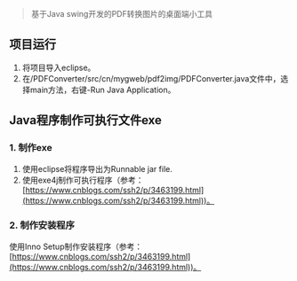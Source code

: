 > 基于Java swing开发的PDF转换图片的桌面端小工具

## 项目运行

1. 将项目导入eclipse。
2. 在/PDFConverter/src/cn/mygweb/pdf2img/PDFConverter.java文件中，选择main方法，右键-Run Java Application。

## Java程序制作可执行文件exe

### 1. 制作exe

1. 使用eclipse将程序导出为Runnable jar file.
2. 使用exe4j制作可执行程序（参考：[https://www.cnblogs.com/ssh2/p/3463199.html](https://www.cnblogs.com/ssh2/p/3463199.html))。

### 2. 制作安装程序

使用Inno Setup制作安装程序（参考：[https://www.cnblogs.com/ssh2/p/3463199.html](https://www.cnblogs.com/ssh2/p/3463199.html))。
